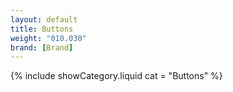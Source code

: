 ```yaml
---
layout: default
title: Buttons
weight: "010.030"
brand: [Brand]
---
```


{% include showCategory.liquid  cat = "Buttons" %}